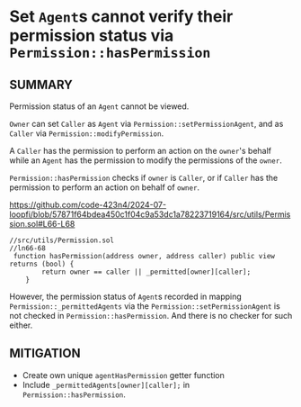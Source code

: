 # Set `Agent`s cannot verify their permission status via `Permission::hasPermission`

## SUMMARY

Permission status of an `Agent` cannot be viewed.

`Owner` can set `Caller` as `Agent` via `Permission::setPermissionAgent`, and as `Caller` via `Permission::modifyPermission`.

A `Caller` has the permission to perform an action on the `owner`'s behalf while an `Agent` has the permission to modify the permissions of the `owner`.

`Permission::hasPermission` checks if `owner` is `Caller`, or if `Caller` has the permission to perform an action on behalf of `owner`.

https://github.com/code-423n4/2024-07-loopfi/blob/57871f64bdea450c1f04c9a53dc1a78223719164/src/utils/Permission.sol#L66-L68

```
//src/utils/Permission.sol
//ln66-68
 function hasPermission(address owner, address caller) public view returns (bool) {
        return owner == caller || _permitted[owner][caller];  
    }

```

However, the permission status of `Agent`s recorded in mapping `Permission::_permittedAgents` via the `Permission::setPermissionAgent` is not checked in `Permission::hasPermission`. And there is no checker for such either.

## MITIGATION
* Create own unique `agentHasPermission` getter function
* Include `_permittedAgents[owner][caller];` in `Permission::hasPermission`.